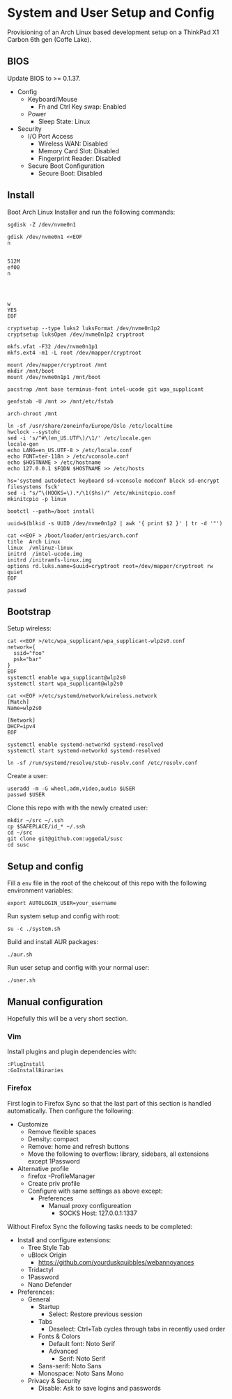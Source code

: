 System and User Setup and Config
================================

Provisioning of an Arch Linux based development setup on
a ThinkPad X1 Carbon 6th gen (Coffe Lake).

BIOS
----

Update BIOS to >= 0.1.37.

- Config
  - Keyboard/Mouse
    - Fn and Ctrl Key swap: Enabled
  - Power
    - Sleep State: Linux
- Security
  - I/O Port Access
    - Wireless WAN: Disabled
    - Memory Card Slot: Disabled
    - Fingerprint Reader: Disabled
  - Secure Boot Configuration
    - Secure Boot: Disabled

Install
-------


Boot Arch Linux Installer and run the following commands:

    sgdisk -Z /dev/nvme0n1

    gdisk /dev/nvme0n1 <<EOF
    n


    512M
    ef00
    n
    
    
    
    
    w
    YES
    EOF

    cryptsetup --type luks2 luksFormat /dev/nvme0n1p2
    cryptsetup luksOpen /dev/nvme0n1p2 cryptroot

    mkfs.vfat -F32 /dev/nvme0n1p1
    mkfs.ext4 -m1 -L root /dev/mapper/cryptroot

    mount /dev/mapper/cryptroot /mnt
    mkdir /mnt/boot
    mount /dev/nvme0n1p1 /mnt/boot

    pacstrap /mnt base terminus-font intel-ucode git wpa_supplicant

    genfstab -U /mnt >> /mnt/etc/fstab

    arch-chroot /mnt

    ln -sf /usr/share/zoneinfo/Europe/Oslo /etc/localtime
    hwclock --systohc
    sed -i 's/^#\(en_US.UTF\)/\1/' /etc/locale.gen
    locale-gen
    echo LANG=en_US.UTF-8 > /etc/locale.conf
    echo FONT=ter-118n > /etc/vconsole.conf
    echo $HOSTNAME > /etc/hostname
    echo 127.0.0.1 $FQDN $HOSTNAME >> /etc/hosts

    hs='systemd autodetect keyboard sd-vconsole modconf block sd-encrypt filesystems fsck'
    sed -i "s/^\(HOOKS=\).*/\1($hs)/" /etc/mkinitcpio.conf
    mkinitcpio -p linux

    bootctl --path=/boot install

    uuid=$(blkid -s UUID /dev/nvme0n1p2 | awk '{ print $2 }' | tr -d '"')

    cat <<EOF > /boot/loader/entries/arch.conf
    title  Arch Linux
    linux  /vmlinuz-linux
    initrd  /intel-ucode.img
    initrd /initramfs-linux.img
    options rd.luks.name=$uuid=cryptroot root=/dev/mapper/cryptroot rw quiet
    EOF

    passwd

Bootstrap
---------

Setup wireless:

    cat <<EOF >/etc/wpa_supplicant/wpa_supplicant-wlp2s0.conf
    network={
      ssid="foo"
      psk="bar"
    }
    EOF
    systemctl enable wpa_supplicant@wlp2s0
    systemctl start wpa_supplicant@wlp2s0

    cat <<EOF >/etc/systemd/network/wireless.network
    [Match]
    Name=wlp2s0

    [Network]
    DHCP=ipv4
    EOF

    systemctl enable systemd-networkd systemd-resolved
    systemctl start systemd-networkd systemd-resolved

    ln -sf /run/systemd/resolve/stub-resolv.conf /etc/resolv.conf

Create a user:

    useradd -m -G wheel,adm,video,audio $USER
    passwd $USER

Clone this repo with with the newly created user:

    mkdir ~/src ~/.ssh
    cp $SAFEPLACE/id_* ~/.ssh
    cd ~/src
    git clone git@github.com:uggedal/susc
    cd susc

Setup and config
----------------

Fill a `env` file in the root of the chekcout of this repo
with the following environment variables:

    export AUTOLOGIN_USER=your_username

Run system setup and config with root:

    su -c ./system.sh

Build and install AUR packages:

    ./aur.sh

Run user setup and config with your normal user:

    ./user.sh

Manual configuration
--------------------

Hopefully this will be a very short section.

### Vim

Install plugins and plugin dependencies with:

    :PlugInstall
    :GoInstallBinaries

### Firefox

First login to Firefox Sync so that the last part of this
section is handled automatically. Then configure the following:

- Customize
  - Remove flexible spaces
  - Density: compact
  - Remove: home and refresh buttons
  - Move the following to overflow: library, sidebars, all extensions
    except 1Password
- Alternative profile
  - firefox -ProfileManager
  - Create priv profile
  - Configure with same settings as above except:
    - Preferences
      - Manual proxy configureation
        - SOCKS Host: 127.0.0.1:1337

Without Firefox Sync the following tasks needs to be completed:

- Install and configure extensions:
  - Tree Style Tab
  - uBlock Origin
    - https://github.com/yourduskquibbles/webannoyances
  - Tridactyl
  - 1Password
  - Nano Defender
- Preferences:
  - General
    - Startup
      - Select: Restore previous session
    - Tabs
      - Deselect: Ctrl+Tab cycles through tabs in recently used order
    - Fonts & Colors
      - Default font: Noto Serif
      - Advanced
        - Serif: Noto Serif
	- Sans-serif: Noto Sans
	- Monospace: Noto Sans Mono
  - Privacy & Security
    - Disable: Ask to save logins and passwords
